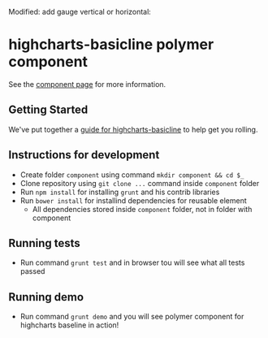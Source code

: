 Modified: add gauge vertical or horizontal:


highcharts-basicline polymer component
======================================

See the [component page](http://CyberLight.github.io/highcharts-basicline) for more information.

## Getting Started

We've put together a [guide for highcharts-basicline](http://www.polymer-project.org/docs/start/reusableelements.html) to help get you rolling.

## Instructions for development
* Create folder `component` using command `mkdir component && cd $_`
* Clone repository using `git clone ...` command inside `component` folder
* Run `npm install` for installing `grunt` and his contrib libraries
* Run `bower install` for installind dependencies for reusable element
  * All dependencies stored inside `component` folder, not in folder with component
  
## Running tests
* Run command `grunt test` and in browser tou will see what all tests passed

## Running demo
* Run command `grunt demo` and you will see polymer component for highcharts baseline in action!

